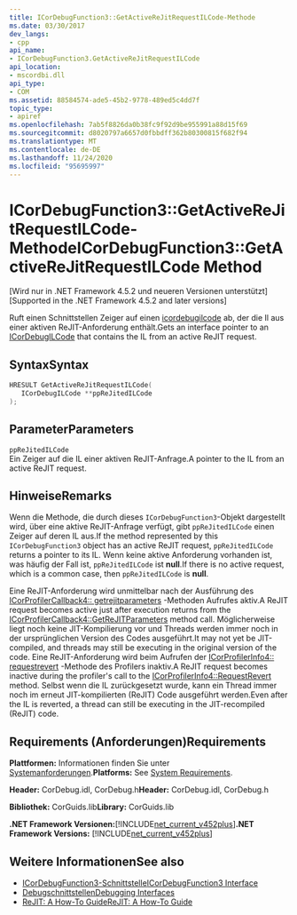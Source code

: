 ```yaml
---
title: ICorDebugFunction3::GetActiveReJitRequestILCode-Methode
ms.date: 03/30/2017
dev_langs:
- cpp
api_name:
- ICorDebugFunction3.GetActiveReJitRequestILCode
api_location:
- mscordbi.dll
api_type:
- COM
ms.assetid: 88584574-ade5-45b2-9778-489ed5c4dd7f
topic_type:
- apiref
ms.openlocfilehash: 7ab5f8826da0b38fc9f92d9be955991a88d15f69
ms.sourcegitcommit: d8020797a6657d0fbbdff362b80300815f682f94
ms.translationtype: MT
ms.contentlocale: de-DE
ms.lasthandoff: 11/24/2020
ms.locfileid: "95695997"
---
```

# <a name="icordebugfunction3getactiverejitrequestilcode-method"></a><span data-ttu-id="203b5-102">ICorDebugFunction3::GetActiveReJitRequestILCode-Methode</span><span class="sxs-lookup"><span data-stu-id="203b5-102">ICorDebugFunction3::GetActiveReJitRequestILCode Method</span></span>

<span data-ttu-id="203b5-103">[Wird nur in .NET Framework 4.5.2 und neueren Versionen unterstützt]</span><span class="sxs-lookup"><span data-stu-id="203b5-103">[Supported in the .NET Framework 4.5.2 and later versions]</span></span>  
  
 <span data-ttu-id="203b5-104">Ruft einen Schnittstellen Zeiger auf einen [icordebugilcode](icordebugilcode-interface.md) ab, der die Il aus einer aktiven ReJIT-Anforderung enthält.</span><span class="sxs-lookup"><span data-stu-id="203b5-104">Gets an interface pointer to an [ICorDebugILCode](icordebugilcode-interface.md) that contains the IL from an active ReJIT request.</span></span>  
  
## <a name="syntax"></a><span data-ttu-id="203b5-105">Syntax</span><span class="sxs-lookup"><span data-stu-id="203b5-105">Syntax</span></span>  
  
```cpp
HRESULT GetActiveReJitRequestILCode(  
   ICorDebugILCode **ppReJitedILCode  
);  
```  
  
## <a name="parameters"></a><span data-ttu-id="203b5-106">Parameter</span><span class="sxs-lookup"><span data-stu-id="203b5-106">Parameters</span></span>  

 `ppReJitedILCode`  
 <span data-ttu-id="203b5-107">Ein Zeiger auf die IL einer aktiven ReJIT-Anfrage.</span><span class="sxs-lookup"><span data-stu-id="203b5-107">A pointer to the IL from an active ReJIT request.</span></span>  
  
## <a name="remarks"></a><span data-ttu-id="203b5-108">Hinweise</span><span class="sxs-lookup"><span data-stu-id="203b5-108">Remarks</span></span>  

 <span data-ttu-id="203b5-109">Wenn die Methode, die durch dieses `ICorDebugFunction3`-Objekt dargestellt wird, über eine aktive ReJIT-Anfrage verfügt, gibt `ppReJitedILCode` einen Zeiger auf deren IL aus.</span><span class="sxs-lookup"><span data-stu-id="203b5-109">If the method represented by this `ICorDebugFunction3` object has an active ReJIT request, `ppReJitedILCode` returns a pointer to its IL.</span></span> <span data-ttu-id="203b5-110">Wenn keine aktive Anforderung vorhanden ist, was häufig der Fall ist, `ppReJitedILCode` ist **null**.</span><span class="sxs-lookup"><span data-stu-id="203b5-110">If there is no active request, which is a common case, then `ppReJitedILCode` is **null**.</span></span>  
  
 <span data-ttu-id="203b5-111">Eine ReJIT-Anforderung wird unmittelbar nach der Ausführung des [ICorProfilerCallback4:: getrejitparameters](../profiling/icorprofilercallback4-getrejitparameters-method.md) -Methoden Aufrufes aktiv.</span><span class="sxs-lookup"><span data-stu-id="203b5-111">A ReJIT request becomes active just after execution returns from the [ICorProfilerCallback4::GetReJITParameters](../profiling/icorprofilercallback4-getrejitparameters-method.md) method call.</span></span> <span data-ttu-id="203b5-112">Möglicherweise liegt noch keine JIT-Kompilierung vor und Threads werden immer noch in der ursprünglichen Version des Codes ausgeführt.</span><span class="sxs-lookup"><span data-stu-id="203b5-112">It may not yet be JIT-compiled, and threads may still be executing in the original version of the code.</span></span> <span data-ttu-id="203b5-113">Eine ReJIT-Anforderung wird beim Aufrufen der [ICorProfilerInfo4:: requestrevert](../profiling/icorprofilerinfo4-requestrevert-method.md) -Methode des Profilers inaktiv.</span><span class="sxs-lookup"><span data-stu-id="203b5-113">A ReJIT request becomes inactive during the profiler's call to the [ICorProfilerInfo4::RequestRevert](../profiling/icorprofilerinfo4-requestrevert-method.md) method.</span></span> <span data-ttu-id="203b5-114">Selbst wenn die IL zurückgesetzt wurde, kann ein Thread immer noch im erneut JIT-kompilierten (ReJIT) Code ausgeführt werden.</span><span class="sxs-lookup"><span data-stu-id="203b5-114">Even after the IL is reverted, a thread can still be executing in the JIT-recompiled (ReJIT) code.</span></span>  
  
## <a name="requirements"></a><span data-ttu-id="203b5-115">Requirements (Anforderungen)</span><span class="sxs-lookup"><span data-stu-id="203b5-115">Requirements</span></span>  

 <span data-ttu-id="203b5-116">**Plattformen:** Informationen finden Sie unter [Systemanforderungen](../../get-started/system-requirements.md).</span><span class="sxs-lookup"><span data-stu-id="203b5-116">**Platforms:** See [System Requirements](../../get-started/system-requirements.md).</span></span>  
  
 <span data-ttu-id="203b5-117">**Header:** CorDebug.idl, CorDebug.h</span><span class="sxs-lookup"><span data-stu-id="203b5-117">**Header:** CorDebug.idl, CorDebug.h</span></span>  
  
 <span data-ttu-id="203b5-118">**Bibliothek:** CorGuids.lib</span><span class="sxs-lookup"><span data-stu-id="203b5-118">**Library:** CorGuids.lib</span></span>  
  
 <span data-ttu-id="203b5-119">**.NET Framework Versionen:**[!INCLUDE[net_current_v452plus](../../../../includes/net-current-v452plus-md.md)]</span><span class="sxs-lookup"><span data-stu-id="203b5-119">**.NET Framework Versions:** [!INCLUDE[net_current_v452plus](../../../../includes/net-current-v452plus-md.md)]</span></span>  
  
## <a name="see-also"></a><span data-ttu-id="203b5-120">Weitere Informationen</span><span class="sxs-lookup"><span data-stu-id="203b5-120">See also</span></span>

- [<span data-ttu-id="203b5-121">ICorDebugFunction3-Schnittstelle</span><span class="sxs-lookup"><span data-stu-id="203b5-121">ICorDebugFunction3 Interface</span></span>](icordebugfunction3-interface.md)
- [<span data-ttu-id="203b5-122">Debugschnittstellen</span><span class="sxs-lookup"><span data-stu-id="203b5-122">Debugging Interfaces</span></span>](debugging-interfaces.md)
- [<span data-ttu-id="203b5-123">ReJIT: A How-To Guide</span><span class="sxs-lookup"><span data-stu-id="203b5-123">ReJIT: A How-To Guide</span></span>](/archive/blogs/davbr/rejit-a-how-to-guide)

